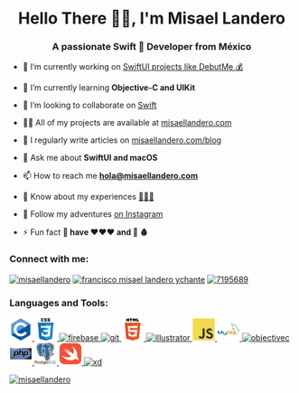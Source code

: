 <h1 align="center">Hello There 👋🏼, I'm Misael Landero</h1>
<h3 align="center">A passionate Swift  Developer from México</h3>

- 🔭 I’m currently working on [SwiftUI projects like DebutMe 💰](https://github.com/misaellandero/debtMe)

- 🌱 I’m currently learning **Objective-C and UIKit**

- 👯 I’m looking to collaborate on [Swift](https://github.com/apple/swift)

- 👨‍💻 All of my projects are available at [misaellandero.com](misaellandero.com)

- 📝 I regularly write articles on [misaellandero.com/blog](misaellandero.com/blog)

- 💬 Ask me about **SwiftUI and macOS**

- 📫 How to reach me **hola@misaellandero.com**

- 📄 Know about my experiences [👨🏻‍💻](https://www.linkedin.com/in/francisco-misael-landero-ychante-07b6a9122/)

- 📸 Follow my adventures [on Instagram](https://www.instagram.com/misaellanderos/)

- ⚡ Fun fact **🐙 have ❤️❤️❤️ and 🔵 🩸**

<h3 align="left">Connect with me:</h3>
<p align="left">
<a href="https://twitter.com/misaellandero" target="blank"><img align="center" src="https://raw.githubusercontent.com/rahuldkjain/github-profile-readme-generator/master/src/images/icons/Social/twitter.svg" alt="misaellandero" height="30" width="40" /></a>
<a href="https://linkedin.com/in/francisco misael landero ychante" target="blank"><img align="center" src="https://raw.githubusercontent.com/rahuldkjain/github-profile-readme-generator/master/src/images/icons/Social/linked-in-alt.svg" alt="francisco misael landero ychante" height="30" width="40" /></a>
<a href="https://stackoverflow.com/users/7195689" target="blank"><img align="center" src="https://raw.githubusercontent.com/rahuldkjain/github-profile-readme-generator/master/src/images/icons/Social/stack-overflow.svg" alt="7195689" height="30" width="40" /></a>
</p>

<h3 align="left">Languages and Tools:</h3>
<p align="left"> <a href="https://www.cprogramming.com/" target="_blank"> <img src="https://raw.githubusercontent.com/devicons/devicon/master/icons/c/c-original.svg" alt="c" width="40" height="40"/> </a> <a href="https://www.w3schools.com/css/" target="_blank"> <img src="https://raw.githubusercontent.com/devicons/devicon/master/icons/css3/css3-original-wordmark.svg" alt="css3" width="40" height="40"/> </a> <a href="https://firebase.google.com/" target="_blank"> <img src="https://www.vectorlogo.zone/logos/firebase/firebase-icon.svg" alt="firebase" width="40" height="40"/> </a> <a href="https://git-scm.com/" target="_blank"> <img src="https://www.vectorlogo.zone/logos/git-scm/git-scm-icon.svg" alt="git" width="40" height="40"/> </a> <a href="https://www.w3.org/html/" target="_blank"> <img src="https://raw.githubusercontent.com/devicons/devicon/master/icons/html5/html5-original-wordmark.svg" alt="html5" width="40" height="40"/> </a> <a href="https://www.adobe.com/in/products/illustrator.html" target="_blank"> <img src="https://www.vectorlogo.zone/logos/adobe_illustrator/adobe_illustrator-icon.svg" alt="illustrator" width="40" height="40"/> </a> <a href="https://developer.mozilla.org/en-US/docs/Web/JavaScript" target="_blank"> <img src="https://raw.githubusercontent.com/devicons/devicon/master/icons/javascript/javascript-original.svg" alt="javascript" width="40" height="40"/> </a> <a href="https://www.mysql.com/" target="_blank"> <img src="https://raw.githubusercontent.com/devicons/devicon/master/icons/mysql/mysql-original-wordmark.svg" alt="mysql" width="40" height="40"/> </a> <a href="https://developer.apple.com/library/archive/documentation/Cocoa/Conceptual/ProgrammingWithObjectiveC/Introduction/Introduction.html" target="_blank"> <img src="https://www.vectorlogo.zone/logos/apple_objectivec/apple_objectivec-icon.svg" alt="objectivec" width="40" height="40"/> </a> <a href="https://www.php.net" target="_blank"> <img src="https://raw.githubusercontent.com/devicons/devicon/master/icons/php/php-original.svg" alt="php" width="40" height="40"/> </a> <a href="https://www.postgresql.org" target="_blank"> <img src="https://raw.githubusercontent.com/devicons/devicon/master/icons/postgresql/postgresql-original-wordmark.svg" alt="postgresql" width="40" height="40"/> </a> <a href="https://developer.apple.com/swift/" target="_blank"> <img src="https://raw.githubusercontent.com/devicons/devicon/master/icons/swift/swift-original.svg" alt="swift" width="40" height="40"/> </a> <a href="https://www.adobe.com/products/xd.html" target="_blank"> <img src="https://cdn.worldvectorlogo.com/logos/adobe-xd.svg" alt="xd" width="40" height="40"/> </a> </p>
<p align="left"> <a href="https://github.com/ryo-ma/github-profile-trophy"><img src="https://github-profile-trophy.vercel.app/?username=misaellandero" alt="misaellandero" /></a> </p>

